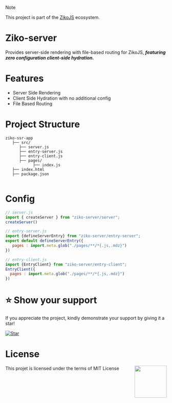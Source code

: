 > [!NOTE]  
> This project is part of the [ZikoJS](https://github.com/zakarialaoui10/ziko.js) ecosystem.

# Ziko-server

Provides server-side rendering with file-based routing for ZikoJS, ***featuring zero configuration client-side hydration.*** 

# Features 
- Server Side Rendering 
- Client Side Hydration with no additional config 
- File Based Routing 

# Project Structure
```
ziko-ssr-app
   ├── src/
      ├── server.js
      ├── entry-server.js
      ├── entry-client.js
      ├── pages/
            ├── index.js 
   ├── index.html
   ├── package.json
    
```


# Config 

```js
// server.js
import { createServer } from "ziko-server/server";
createServer()
```

```js
// entry-server.js
import {defineServerEntry} from "ziko-server/entry-server";
export default defineServerEntry({
   pages : import.meta.glob("./pages/**/*{.js,.mdz}")
})
```
```js
// entry-client.js
import {EntryClient} from "ziko-server/entry-client";
EntryClient({
  pages : import.meta.glob("./pages/**/*{.js,.mdz}")
})
```

# ⭐️ Show your support

If you appreciate the project, kindly demonstrate your support by giving it a star!<br>

[![Star](https://img.shields.io/github/stars/zakarialaoui10/mdzjs?style=social)](https://github.com/zakarialaoui10/mdzjs)
<!--## Financial support-->
# License 
This projet is licensed under the terms of MIT License 
<img src="https://img.shields.io/github/license/zakarialaoui10/ziko-server?color=rgb%2820%2C21%2C169%29" width="100" align="right">